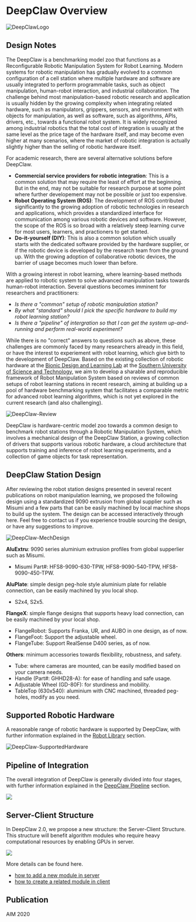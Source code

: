 # DeepClaw Overview

![DeepClawLogo](asset/fig-DeepClaw.png)

## Design Notes

The DeepClaw is a benchmarking model zoo that functions as a Reconfigurable Robotic Manipulation System for Robot Learning. Modern systems for robotic manipulation has gradually evolved to a common configuration of a cell station where multiple hardware and software are usually integrated to perform programmable tasks, such as object manipulation, human-robot interaction, and industrial collaboration. The challenge behind most manipulation-based robotic research and application is usually hidden by the growing complexity when integrating related hardware, such as manipulators, grippers, sensors, and environment with objects for manipulation, as well as software, such as algorithms, APIs, drivers, etc., towards a functional robot system. It is widely recognized among industrial robotics that the total cost of integration is usually at the same level as the price tage of the hardware itself, and may become even higher at many scenarios, where the market of robotic integration is actually slightly higher than the selling of robotic hardware itself. 

For academic research, there are several alternative solutions before DeepClaw.

- **Commercial service providers for robotic integration**: This is a common solution that may require the least of effort at the beginning. But in the end, may not be suitable for research purpose at some point where further developement may not be possible or just too expensive. 
- **Robot Operating System (ROS)**: The development of ROS contributed significantly to the growing adoption of robotic technologies in research and applications, which provides a standardized interface for communication among various robotic devices and software. However, the scope of the ROS is so broad with a relatively steep learning curve for most users, learners, and practioners to get started. 
- **Do-it-yourself (DIY)**: This is also a common solution which usually starts with the dedicated software provided by the hardware supplier, or if the robotic device is developed by the research team from the ground up. With the growing adoption of collaborative robotic devices, the barrier of usage becomes much lower than before. 

With a growing interest in robot learning, where learning-based methods are applied to robotic system to solve advanced manipulation tasks towards human-robot interaction. Several questions becomes imminent for researchers and practitioners:

- *Is there a "common" setup of robotic manipulation station?*
- *By what "standard" should I pick the specific hardware to build my robot learning station?*
- *Is there a "pipeline" of intergration so that I can get the system up-and-running and perform real-world experiment?*

While there is no "correct" answers to questions such as above, these challenges are commonly faced by many researchers already in this field, or have the interest to experiement with robot learning, which give birth to the development of DeepClaw. Based on the existing collection of robotic hardware at the [Bionic Design and Learning Lab](https://ancorasir.com/) at the [Southern University of Science and Technology](https://www.sustech.edu.cn/), we aim to develop a sharable and reproducible framework of Robot Manipulation System based on reviews of common setups of robot learning stations in recent research, aiming at building up a pool of hardware benchmarking system that facilitates a comparable metric for advanced robot learning algorithms, which is not yet explored in the current research (and also challenging). 

![DeepClaw-Review](asset/fig-RobotStationReview.png)

DeepClaw is hardware-centric model zoo towards a common design to benchmark robot stations through a Robotic Manipulation System, which involves a mechanical design of the DeepClaw Station, a growing collection of drivers that supports various robotic hardware, a cloud architecture that supports training and inference of robot learning experiments, and a collection of game objects for task representation.

## DeepClaw Station Design

After reviewing the robot station designs presented in several recent publications on robot manipulation learning, we proposed the following design using a standardized 9090 extrusion from global supplier such as Misumi and a few parts that can be easily machined by local machine shops to build up the system. The design can be accessed interactively through here. Feel free to contact us if you experience trouble sourcing the design, or have any suggestions to improve.

![DeepClaw-MechDesign](asset/fig-DeepClaw-MechDesign.png)

**AluExtru**: 9090 series aluminium extrusion profiles from global supperlier such as Misumi.

* Misumi Part#: HFS8-9090-630-TPW, HFS8-9090-540-TPW, HFS8-9090-450-TPW.

**AluPlate**: simple design peg-hole style aluminium plate for reliable connection, can be easily machined by you local shop.

* S2x4, S2x5.

**FlangeX**: simple flange designs that supports heavy load connection, can be easily machined by your local shop.

* FlangeRobot: Supports Franka, UR, and AUBO in one design, as of now.
* FlangeFoot: Support the adjustable wheel.
* FlangeTube: Support RealSense D400 series, as of now. 

**Others**: minimum accessories towards flexibility, robustness, and safety.

* Tube: where cameras are mounted, can be easily modified based on your camera needs.
* Handle (Part#: GHHD28-A): for ease of handling and safe usage.
* Adjustable Wheel (GD-80F): for sturdiness and mobility.
* TableTop (630x540): aluminium with CNC machined, threaded peg-holes, modify as you need.

## Supported Robotic Hardware

A reasonable range of robotic hardware is supported by DeepClaw, with further information explained in the [Robot Library](robot.md) section.

![DeepClaw-SupportedHardware](asset/fig-DeepClaw-SupportedHardware.png)

## Pipeline of Integration

The overall integration of DeepClaw is generally divided into four stages, with further information explained in the [DeepClaw Pipeline](pipeline.md) section.

![](asset/fig-DeepClaw-Pipeline.png)

## Server-Client Structure

In DeepClaw 2.0, we propose a new structure: the Server-Client Structure. This structure will benefit algorithm modules who require heavy computational resources by enabling GPUs in server.

![](asset/fig-ServerClient.png)

More details can be found here.

- [how to add a new module in server]([])
- [how to create a related module in client]([])

## Publication

AIM 2020